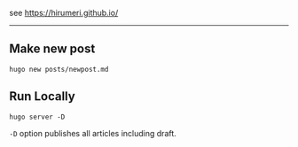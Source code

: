 see https://hirumeri.github.io/



---

## Make new post
`hugo new posts/newpost.md`

## Run Locally
`hugo server -D`

`-D` option publishes all articles including draft.
